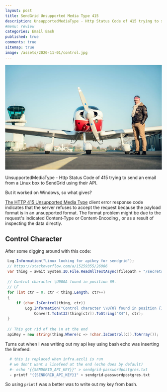 ```yaml
---
layout: post
title: SendGrid Unsupported Media Type 415 
description: UnsupportedMediaType - Http Status Code of 415 trying to send an email from a Linux box to SendGrid using their API. 
#menu: review
categories: Email Bash 
published: true 
comments: true     
sitemap: true
image: /assets/2020-11-01/control.jpg
---
```


[![alt text](/assets/2020-11-01/control.jpg "Control tower from @marcuszymer on Unsplash")](https://unsplash.com/@marcuszymmer)

UnsupportedMediaType - Http Status Code of 415 trying to send an email from a Linux box to SendGrid using their API. 

But it worked on Windows, so what gives?

[The HTTP 415 Unsupported Media Type](https://developer.mozilla.org/en-US/docs/Web/HTTP/Status/415) client error response code indicates that the server refuses to accept the request because the payload format is in an unsupported format. The format problem might be due to the request's indicated Content-Type or Content-Encoding , or as a result of inspecting the data directly.

## Control Character

After some digging around with this code: 

```cs
 Log.Information("Linux looking for apikey for sendgrid");
 // https://stackoverflow.com/a/15259355/26086
 var thing = await System.IO.File.ReadAllTextAsync(filepath + "/secrets/sendgrid-passwordpostgres.txt");

 // Control character \U000A found in position 69.
 // LF
 for (int ctr = 0; ctr < thing.Length; ctr++)
 {
     if (char.IsControl(thing, ctr))
         Log.Information("Control character \\U{0} found in position {1}.",
             Convert.ToInt32(thing[ctr]).ToString("X4"), ctr);
 } 
                
 // This got rid of the \n at the end
 apiKey = new string(thing.Where(c => !char.IsControl(c)).ToArray());
```

Turns out when I was writing out my api key using bash echo was inserting the linefeed:

```bash
  # this is replaced when infra.azcli is run
  # we don't want a linefeed at the end (echo does by default)
  #- echo "{{SENDGRID_API_KEY}}" > sendgrid-passwordpostgres.txt
  - printf "{{SENDGRID_API_KEY}}" > sendgrid-passwordpostgres.txt
```

So using `printf` was a better was to write out my key from bash.




